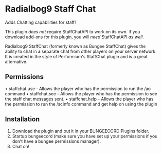 # Radialbog9 Staff Chat
Adds Chatting capabilities for staff!


This plugin *does not* require StaffChatAPI to work on its own. If you download add-ons for this plugin, you will *need* StaffChatAPI *as well*.

Radialbog9 StaffChat (formerly known as Bungee StaffChat) gives the ability to chat in a separate chat from other players on your server network. It is created in the style of Performium's StaffChat plugin and is a great alternative.

## Permissions
• staffchat.use - Allows the player who has the permission to run the /ao command
• staffchat.see - Allows the player who has the permission to see the staff chat messages sent.
• staffchat.help - Allows the player who has the permission to run the /scinfo command and get help on using the plugin

## Installation
1) Download the plugin and put it in your BUNGEECORD Plugins folder.
2) Startup bungeecord (make sure you have set up your permissions if you don't have a bungee permissions manager).
3) Chat on!
